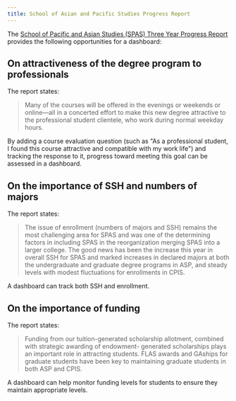 ```yaml
---
title: School of Asian and Pacific Studies Progress Report
---
```


The [School of Pacific and Asian Studies (SPAS) Three Year Progress Report](https://manoa.hawaii.edu/ovcaa/wp-content/uploads/2020/03/spas_three_year_progress_report.pdf) provides the following opportunities for a dashboard:

## On attractiveness of the degree program to professionals

The report states:

> Many of the courses will be offered in the evenings or weekends or online—all in a concerted effort to make this new degree attractive to the professional student clientele, who work during normal weekday hours.

By adding a course evaluation question (such as "As a professional student, I found this course attractive and compatible with my work life") and tracking the response to it, progress toward meeting this goal can be assessed in a dashboard.

## On the importance of SSH and numbers of majors

The report states:

> The issue of enrollment (numbers of majors and SSH) remains the most challenging area for SPAS and was one of the determining factors in including SPAS in the reorganization merging SPAS into a larger college. The good news has been the increase this year in overall SSH for SPAS and marked increases in declared majors at both the undergraduate and graduate degree programs in ASP, and steady levels with modest fluctuations for enrollments in CPIS.

A dashboard can track both SSH and enrollment.

## On the importance of funding

The report states:

> Funding from our tuition-generated scholarship allotment, combined with strategic awarding of endowment- generated scholarships plays an important role in attracting students. FLAS awards and GAships for graduate students have been key to maintaining graduate students in both ASP and CPIS.

A dashboard can help monitor funding levels for students to ensure they maintain appropriate levels.